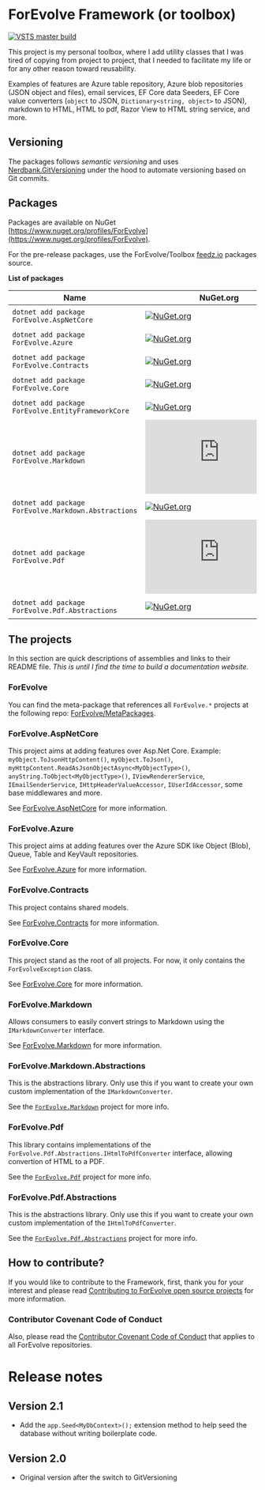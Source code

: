 # ForEvolve Framework (or toolbox)

<!-- ![Build, Test, and Deploy master](https://github.com/ForEvolve/ForEvolve.Testing/workflows/Build,%20Test,%20and%20Deploy%20master/badge.svg) -->

[![VSTS master build](https://forevolve.visualstudio.com/ForEvolve-Framework/_apis/build/status/ForEvolve.ForEvolve-Framework?branchName=master)](https://forevolve.visualstudio.com/ForEvolve-Framework/_build/latest?definitionId=50&branchName=master)

This project is my personal toolbox, where I add utility classes that I was tired of copying from project to project, that I needed to facilitate my life or for any other reason toward reusability.

Examples of features are Azure table repository, Azure blob repositories (JSON object and files), email services, EF Core data Seeders, EF Core value converters (`object` to JSON, `Dictionary<string, object>` to JSON), markdown to HTML, HTML to pdf, Razor View to HTML string service, and more.

## Versioning

The packages follows _semantic versioning_ and uses [Nerdbank.GitVersioning](https://github.com/dotnet/Nerdbank.GitVersioning) under the hood to automate versioning based on Git commits.

## Packages

Packages are available on NuGet [https://www.nuget.org/profiles/ForEvolve](https://www.nuget.org/profiles/ForEvolve).

For the pre-release packages, use the ForEvolve/Toolbox [feedz.io](https://f.feedz.io/forevolve/toolbox/nuget/index.json) packages source.

**List of packages**

| Name                                                 | NuGet.org                                                                                                                                          | feedz.io                                                                                                                                                                                                                                                                                             |
| ---------------------------------------------------- | -------------------------------------------------------------------------------------------------------------------------------------------------- | ---------------------------------------------------------------------------------------------------------------------------------------------------------------------------------------------------------------------------------------------------------------------------------------------------- |
| `dotnet add package ForEvolve.AspNetCore`            | [![NuGet.org](https://img.shields.io/nuget/vpre/ForEvolve.AspNetCore)](https://www.nuget.org/packages/ForEvolve.AspNetCore/)                       | [![feedz.io](https://img.shields.io/badge/endpoint.svg?url=https%3A%2F%2Ff.feedz.io%2Fforevolve%2Ftoolbox%2Fshield%2FForEvolve.AspNetCore%2Flatest&label=ForEvolve.AspNetCore)](https://f.feedz.io/forevolve/toolbox/packages/ForEvolve.AspNetCore/latest/download)                                  |
| `dotnet add package ForEvolve.Azure`                 | [![NuGet.org](https://img.shields.io/nuget/vpre/ForEvolve.Azure)](https://www.nuget.org/packages/ForEvolve.Azure/)                                 | [![feedz.io](https://img.shields.io/badge/endpoint.svg?url=https%3A%2F%2Ff.feedz.io%2Fforevolve%2Ftoolbox%2Fshield%2FForEvolve.Azure%2Flatest&label=ForEvolve.Azure)](https://f.feedz.io/forevolve/toolbox/packages/ForEvolve.Azure/latest/download)                                                 |
| `dotnet add package ForEvolve.Contracts`             | [![NuGet.org](https://img.shields.io/nuget/vpre/ForEvolve.Contracts)](https://www.nuget.org/packages/ForEvolve.Contracts/)                         | [![feedz.io](https://img.shields.io/badge/endpoint.svg?url=https%3A%2F%2Ff.feedz.io%2Fforevolve%2Ftoolbox%2Fshield%2FForEvolve.Contracts%2Flatest&label=ForEvolve.Contracts)](https://f.feedz.io/forevolve/toolbox/packages/ForEvolve.Contracts/latest/download)                                     |
| `dotnet add package ForEvolve.Core`                  | [![NuGet.org](https://img.shields.io/nuget/vpre/ForEvolve.Core)](https://www.nuget.org/packages/ForEvolve.Core/)                                   | [![feedz.io](https://img.shields.io/badge/endpoint.svg?url=https%3A%2F%2Ff.feedz.io%2Fforevolve%2Ftoolbox%2Fshield%2FForEvolve.Core%2Flatest&label=ForEvolve.Core)](https://f.feedz.io/forevolve/toolbox/packages/ForEvolve.Core/latest/download)                                                    |
| `dotnet add package ForEvolve.EntityFrameworkCore`   | [![NuGet.org](https://img.shields.io/nuget/vpre/ForEvolve.EntityFrameworkCore)](https://www.nuget.org/packages/ForEvolve.EntityFrameworkCore/)     | [![feedz.io](https://img.shields.io/badge/endpoint.svg?url=https%3A%2F%2Ff.feedz.io%2Fforevolve%2Ftoolbox%2Fshield%2FForEvolve.EntityFrameworkCore%2Flatest&label=ForEvolve.EntityFrameworkCore)](https://f.feedz.io/forevolve/toolbox/packages/ForEvolve.EntityFrameworkCore/latest/download)       |
| `dotnet add package ForEvolve.Markdown`              | [![NuGet.org](https://img.shields.io/nuget/vpre/ForEvolve.Markdown)](https://www.nuget.org/packages/ForEvolve.Markdown/)                           | [![feedz.io](https://img.shields.io/badge/endpoint.svg?url=https%3A%2F%2Ff.feedz.io%2Fforevolve%2Ftoolbox%2Fshield%2FForEvolve.Markdown%2Flatest&label=ForEvolve.Markdown)](https://f.feedz.io/forevolve/toolbox/packages/ForEvolve.Markdown/latest/download)                                        |
| `dotnet add package ForEvolve.Markdown.Abstractions` | [![NuGet.org](https://img.shields.io/nuget/vpre/ForEvolve.Markdown.Abstractions)](https://www.nuget.org/packages/ForEvolve.Markdown.Abstractions/) | [![feedz.io](https://img.shields.io/badge/endpoint.svg?url=https%3A%2F%2Ff.feedz.io%2Fforevolve%2Ftoolbox%2Fshield%2FForEvolve.Markdown.Abstractions%2Flatest&label=ForEvolve.Markdown.Abstractions)](https://f.feedz.io/forevolve/toolbox/packages/ForEvolve.Markdown.Abstractions/latest/download) |
| `dotnet add package ForEvolve.Pdf`                   | [![NuGet.org](https://img.shields.io/nuget/vpre/ForEvolve.Pdf)](https://www.nuget.org/packages/ForEvolve.Pdf/)                                     | [![feedz.io](https://img.shields.io/badge/endpoint.svg?url=https%3A%2F%2Ff.feedz.io%2Fforevolve%2Ftoolbox%2Fshield%2FForEvolve.Pdf%2Flatest&label=ForEvolve.Pdf)](https://f.feedz.io/forevolve/toolbox/packages/ForEvolve.Pdf/latest/download)                                                       |
| `dotnet add package ForEvolve.Pdf.Abstractions`      | [![NuGet.org](https://img.shields.io/nuget/vpre/ForEvolve.Pdf.Abstractions)](https://www.nuget.org/packages/ForEvolve.Pdf.Abstractions/)           | [![feedz.io](https://img.shields.io/badge/endpoint.svg?url=https%3A%2F%2Ff.feedz.io%2Fforevolve%2Ftoolbox%2Fshield%2FForEvolve.Pdf.Abstractions%2Flatest&label=ForEvolve.Pdf.Abstractions)](https://f.feedz.io/forevolve/toolbox/packages/ForEvolve.Pdf.Abstractions/latest/download)                |

## The projects

In this section are quick descriptions of assemblies and links to their README file. _This is until I find the time to build a documentation website._

### ForEvolve

You can find the meta-package that references all `ForEvolve.*` projects at the following repo: [ForEvolve/MetaPackages](https://github.com/ForEvolve/MetaPackages).

### ForEvolve.AspNetCore

This project aims at adding features over Asp.Net Core.
Example: `myObject.ToJsonHttpContent()`, `myObject.ToJson()`, `myHttpContent.ReadAsJsonObjectAsync<MyObjectType>()`, `anyString.ToObject<MyObjectType>()`, `IViewRendererService`, `IEmailSenderService`, `IHttpHeaderValueAccessor`, `IUserIdAccessor`, some base middlewares and more.

See [ForEvolve.AspNetCore](https://github.com/ForEvolve/ForEvolve-Framework/tree/master/src/ForEvolve.AspNetCore) for more information.

### ForEvolve.Azure

This project aims at adding features over the Azure SDK like Object (Blob), Queue, Table and KeyVault repositories.

See [ForEvolve.Azure](https://github.com/ForEvolve/ForEvolve-Framework/tree/master/src/ForEvolve.Azure) for more information.

### ForEvolve.Contracts

This project contains shared models.

See [ForEvolve.Contracts](https://github.com/ForEvolve/ForEvolve-Framework/tree/master/src/ForEvolve.Contracts) for more information.

### ForEvolve.Core

This project stand as the root of all projects. For now, it only contains the `ForEvolveException` class.

See [ForEvolve.Core](https://github.com/ForEvolve/ForEvolve-Framework/tree/master/src/ForEvolve.Core) for more information.

### ForEvolve.Markdown

Allows consumers to easily convert strings to Markdown using the `IMarkdownConverter` interface.

See [ForEvolve.Markdown](https://github.com/ForEvolve/ForEvolve-Framework/tree/master/src/ForEvolve.Markdown) for more information.

### ForEvolve.Markdown.Abstractions

This is the abstractions library. Only use this if you want to create your own custom implementation of the `IMarkdownConverter`.

See the [`ForEvolve.Markdown`](https://github.com/ForEvolve/ForEvolve-Framework/tree/master/src/ForEvolve.Markdown) project for more info.

### ForEvolve.Pdf

This library contains implementations of the `ForEvolve.Pdf.Abstractions.IHtmlToPdfConverter` interface, allowing convertion of HTML to a PDF.

See the [`ForEvolve.Pdf`](https://github.com/ForEvolve/ForEvolve-Framework/tree/master/src/ForEvolve.Pdf) project for more info.

### ForEvolve.Pdf.Abstractions

This is the abstractions library. Only use this if you want to create your own custom implementation of the `IHtmlToPdfConverter`.

See the [`ForEvolve.Pdf.Abstractions`](https://github.com/ForEvolve/ForEvolve-Framework/tree/master/src/ForEvolve.Pdf.Abstractions) project for more info.

## How to contribute?

If you would like to contribute to the Framework, first, thank you for your interest and please read [Contributing to ForEvolve open source projects](https://github.com/ForEvolve/ForEvolve-Framework/tree/master/CONTRIBUTING.md) for more information.

### Contributor Covenant Code of Conduct

Also, please read the [Contributor Covenant Code of Conduct](https://github.com/ForEvolve/ForEvolve-Framework/tree/master/CODE_OF_CONDUCT.md) that applies to all ForEvolve repositories.

# Release notes

## Version 2.1

-   Add the `app.Seed<MyDbContext>();` extension method to help seed the database without writing boilerplate code.

## Version 2.0

-   Original version after the switch to GitVersioning
